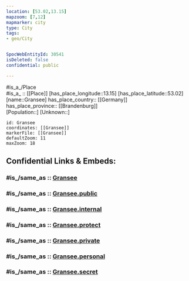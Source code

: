 ```yaml
---
location: [53.02,13.15] 
mapzoom: [7,12] 
mapmarker: city 
type: City
tags:
- geo/City


SpocWebEntityId: 30541
isDeleted: false
confidential: public

---
```

#is_a_/Place  
#is_a_ :: [[Place]] 
[has_place_longitude::13.15] 
[has_place_latitude::53.02] 
[name::Gransee] 
has_place_country:: [[Germany]]  
has_place_province:: [[Brandenburg]]  
[Population::] 
[Unknown::] 


```leaflet
id: Gransee
coordinates: [[Gransee]] 
markerFile: [[Gransee]] 
defaultZoom: 11 
maxZoom: 18
```


## Confidential Links & Embeds: 

### #is_/same_as :: [Gransee](/_Standards/Earth/Continent/Europe/Europe~Central/Germany/Germany~East/Brandenburg/counties~Brandenburg/Oberhavel/cities~Oberhavel/Gransee-Gemeinden/boroughs~Gransee/Gransee.md) 

### #is_/same_as :: [Gransee.public](/_public/Earth/Continent/Europe/Europe~Central/Germany/Germany~East/Brandenburg/counties~Brandenburg/Oberhavel/cities~Oberhavel/Gransee-Gemeinden/boroughs~Gransee/Gransee.public.md) 

### #is_/same_as :: [Gransee.internal](/_internal/Earth/Continent/Europe/Europe~Central/Germany/Germany~East/Brandenburg/counties~Brandenburg/Oberhavel/cities~Oberhavel/Gransee-Gemeinden/boroughs~Gransee/Gransee.internal.md) 

### #is_/same_as :: [Gransee.protect](/_protect/Earth/Continent/Europe/Europe~Central/Germany/Germany~East/Brandenburg/counties~Brandenburg/Oberhavel/cities~Oberhavel/Gransee-Gemeinden/boroughs~Gransee/Gransee.protect.md) 

### #is_/same_as :: [Gransee.private](/_private/Earth/Continent/Europe/Europe~Central/Germany/Germany~East/Brandenburg/counties~Brandenburg/Oberhavel/cities~Oberhavel/Gransee-Gemeinden/boroughs~Gransee/Gransee.private.md) 

### #is_/same_as :: [Gransee.personal](/_personal/Earth/Continent/Europe/Europe~Central/Germany/Germany~East/Brandenburg/counties~Brandenburg/Oberhavel/cities~Oberhavel/Gransee-Gemeinden/boroughs~Gransee/Gransee.personal.md) 

### #is_/same_as :: [Gransee.secret](/_secret/Earth/Continent/Europe/Europe~Central/Germany/Germany~East/Brandenburg/counties~Brandenburg/Oberhavel/cities~Oberhavel/Gransee-Gemeinden/boroughs~Gransee/Gransee.secret.md)

